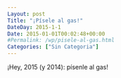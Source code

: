 ```yaml
---
Layout: post
Title: "¡Písele al gas!"
DateDay: 2015-1-1
Date: 2015-01-01T00:02:48+00:00
#Permalink: /wp/pisele-al-gas.html
Categories: ["Sin Categoria"]
---
```


<p>¡Hey, 2015 (y 2014): písenle al gas!</p>
